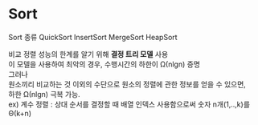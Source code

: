 # Sort



Sort 종류
QuickSort
InsertSort
MergeSort
HeapSort


비교 정렬 성능의 한계를 알기 위해 **결정 트리 모델** 사용  
이 모델을 사용하여 최악의 경우, 수행시간의 하한이 Ω(nlgn) 증명  
그러나  
원소끼리 비교하는 것 이외의 수단으로 원소의 정렬에 관한 정보를 얻을 수 있으면,  
하한 Ω(nlgn) 극복 가능.  
ex) 계수 정렬 : 상대 순서를 결정할 때 배열 인덱스 사용함으로써 숫자 n개(1,..,k)를 Θ(k+n)  

